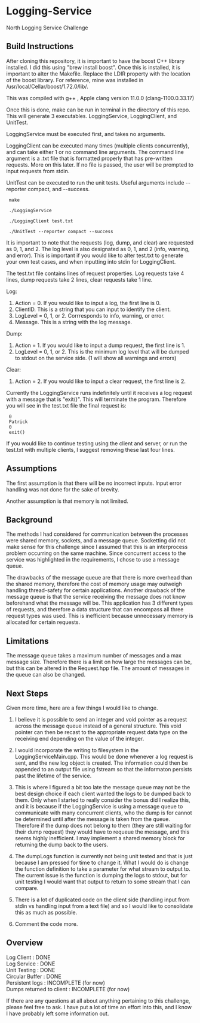 # Logging-Service
North Logging Service Challenge

## Build Instructions

After cloning this repository, it is important to have the boost C++ library installed. I did this using "brew install boost". Once this is installed, it is important to alter the Makefile. Replace the LDIR property with the location of the boost library. For reference, mine was installed in /usr/local/Cellar/boost/1.72.0/lib/.

This was compiled with g++ , Apple clang version 11.0.0 (clang-1100.0.33.17)

Once this is done, make can be run in terminal in the directory of this repo. This will generate 3 executables. LoggingService, LoggingClient, and UnitTest.

LoggingService must be executed first, and takes no arguments.

LoggingClient can be executed many times (multiple clients concurrently), and can take either 1 or no command line arguments. The command line argument is a .txt file that is formatted properly that has pre-written requests. More on this later. If no file is passed, the user will be prompted to input requests from stdin.

UnitTest can be executed to run the unit tests. Useful arguments include --reporter compact, and --success.

<code> make </code>

<code> ./LoggingService </code>

<code> ./LoggingClient test.txt </code>

<code> ./UnitTest --reporter compact --success </code>

It is important to note that the requests (log, dump, and clear) are requested as 0, 1, and 2. The log level is also designated as 0, 1, and 2 (info, warning, and error). This is important if you would like to alter test.txt to generate your own test cases, and when inputting into stdin for LoggingClient.

The test.txt file contains lines of request properties. Log requests take 4 lines, dump requests take 2 lines, clear requests take 1 line.

Log:<br>
1. Action = 0. If you would like to input a log, the first line is 0.
2. ClientID. This is a string that you can input to identify the client.
3. LogLevel = 0, 1, or 2. Corrresponds to info, warning, or error.
4. Message. This is a string with the log message.

Dump:<br>
1. Action = 1. If you would like to input a dump request, the first line is 1.
2. LogLevel = 0, 1, or 2. This is the minimum log level that will be dumped to stdout on the service side. (1 will show all warnings and errors)

Clear: <br>
1. Action = 2. If you would like to input a clear request, the first line is 2.

Currently the LoggingService runs indefinitely until it receives a log request with a message that is "exit()". This will terminate the program. Therefore you will see in the test.txt file the final request is:<br>

<code> 0 </code><br>
<code> Patrick </code><br>
<code> 0 </code><br>
<code> exit() </code><br>

If you would like to continue testing using the client and server, or run the test.txt with multiple clients, I suggest removing these last four lines.



## Assumptions

The first assumption is that there will be no incorrect inputs. Input error handling was not done for the sake of brevity.

Another assumption is that memory is not limited.

## Background

The methods I had considered for communication between the processes were shared memory, sockets, and a message queue. Socketting did not make sense for this challenge since I assumed that this is an interprocess problem occurring on the same machine. Since concurrent access to the service was highlighted in the requirements, I chose to use a message queue.

The drawbacks of the message queue are that there is more overhead than the shared memory, therefore the cost of memory usage may outweigh handling thread-safety for certain applications. Another drawback of the message queue is that the service receiving the message does not know beforehand what the message will be. This application has 3 different types of requests, and therefore a data structure that can encompass all three request types was used. This is inefficient because unnecessary memory is allocated for certain requests.

## Limitations

The message queue takes a maximum number of messages and a max message size. Therefore there is a limit on how large the messages can be, but this can be altered in the Request.hpp file. The amount of messages in the queue can also be changed.

## Next Steps

Given more time, here are a few things I would like to change.

1. I believe it is possible to send an integer and void pointer as a request across the message queue instead of a general structure. This void pointer can then be recast to the appropriate request data type on the receiving end depending on the value of the integer.

2. I would incorporate the writing to filesystem in the LoggingServiceMain.cpp. This would be done whenever a log request is sent, and the new log object is created. The information could then be appended to an output file using fstream so that the informaton persists past the lifetime of the service.

3. This is where I figured a bit too late the message queue may not be the best design choice if each client wanted the logs to be dumped back to them. Only when I started to really consider the bonus did I realize this, and it is because if the LoggingService is using a message queue to communicate with many concurrent clients, who the dump is for cannot be determined until after the message is taken from the queue. Therefore if the dump does not belong to them (they are still waiting for their dump request) they would have to requeue the message, and this seems highly inefficient. I may implement a shared memory block for returning the dump back to the users.

4. The dumpLogs function is currently not being unit tested and that is just because I am pressed for time to change it. What I would do is change the function definition to take a parameter for what stream to output to. The current issue is the function is dumping the logs to stdout, but for unit testing I would want that output to return to some stream that I can compare.

5. There is a lot of duplicated code on the client side (handling input from stdin vs handling input from a text file) and so I would like to consolidate this as much as possible.

6. Comment the code more.


## Overview

Log Client : DONE<br>
Log Service : DONE<br>
Unit Testing : DONE<br>
Circular Buffer : DONE<br>
Persistent logs : INCOMPLETE (for now)<br>
Dumps returned to client : INCOMPLETE (for now)<br>

If there are any questions at all about anything pertaining to this challenge, please feel free to ask. I have put a lot of time an effort into this, and I know I have probably left some information out.
